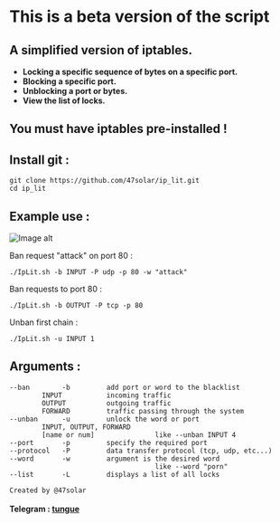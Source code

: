 # This is a beta version of the script

## A simplified version of iptables.
<a><strong><bold>
* Locking a specific sequence of bytes on a specific port.<br>
* Blocking a specific port.<br>
* Unblocking a port or bytes.<br>
* View the list of locks.<br>
</bold></strong></a>

## You must have iptables pre-installed !

## Install git :
``` Shell
git clone https://github.com/47solar/ip_lit.git
cd ip_lit
```

## Example use :

![Image alt](https://github.com/47solar/ip_lit/assets/153699315/bf561eca-f5aa-4ced-817f-473326b2808a)


Ban request "attack" on port 80 :
``` Shell
./IpLit.sh -b INPUT -P udp -p 80 -w "attack"
```
Ban requests to port 80 :
``` Shell
./IpLit.sh -b OUTPUT -P tcp -p 80
```
Unban first chain :
``` Shell
./IpLit.sh -u INPUT 1
```
## Arguments :
```
--ban        -b         add port or word to the blacklist
        INPUT           incoming traffic
        OUTPUT          outgoing traffic
        FORWARD         traffic passing through the system
--unban      -u         unlock the word or port
        INPUT, OUTPUT, FORWARD
        [name or num]               like --unban INPUT 4
--port       -p         specify the required port
--protocol   -P         data transfer protocol (tcp, udp, etc...)
--word       -w         argument is the desired word
                                    like --word "porn"
--list       -L         displays a list of all locks
```
```Created by @47solar```<br>
<br><strong>Telegram : <a href="https://t.me/tungueoffensive">tungue</a></strong>
